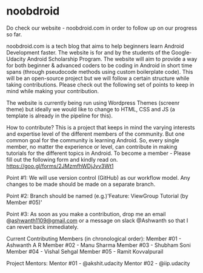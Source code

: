# noobdroid
Do check our website - noobdroid.com in order to follow up on our progress so far.

noobdroid.com is a tech blog that aims to help beginners learn Android Development faster.
The website is for and by the students of the Google-Udacity Android Scholarship Program. The website will aim to provide a way for both beginner & advanced coders to be coding in Android in short time spans (through pseudocode methods using custom boilerplate code).
This will be an open-source project but we will follow a certain structure while taking contributions. Please check out the following set of points to keep in mind while making your contribution.

The website is currently being run using Wordpress Themes (screenr theme) but ideally we would like to change to HTML, CSS and JS (a template is already in the pipeline for this).

How to contribute?
This is a project that keeps in mind the varying interests and expertise level of the different members of the community. But one common goal for the community is learning Android. So, every single member, no matter the experience or level, can contribute in making tutorials for the different topics in Android.
To become a member - Please fill out the following form and kindly read on.
https://goo.gl/forms/2JMzmfhWDjJvv3Wt1

Point #1:
We will use version control (GitHub) as our workflow model. Any changes to be made should be made on a separate branch.

Point #2:
Branch should be named (e.g.)'Feature: ViewGroup Tutorial (by Member #05)'

Point #3:
As soon as you make a contribution, drop me an email @ashwanth1109@gmail.com or a message on slack @Ashwanth so that I can revert back immediately.

Current Contributing Members (in chronological order):
Member #01 - Ashwanth A R
Member #02 - Manu Sharma
Member #03 - Shubham Soni
Member #04 - Vishal Sehgal
Member #05 - Ramit Kovvalpurail

Project Mentors:
Mentor #01 - @akshit.udacity
Mentor #02 - @iip.udacity
